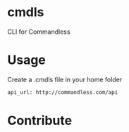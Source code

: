 # cmdls

CLI for Commandless

# Usage

Create a .cmdls file in your home folder
```bash
api_url: http://commandless.com/api
```

# Contribute

